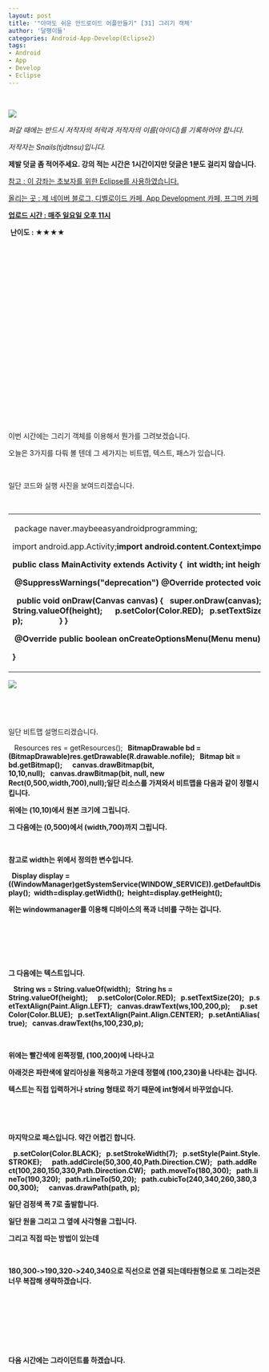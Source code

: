 ```yaml
---
layout: post
title: '"아마도 쉬운 안드로이드 어플만들기" [31] 그리기 객체'
author: '달팽이들'
categories: Android-App-Develop(Eclipse2)
tags:
- Android
- App
- Develop
- Eclipse
---
```



<script> location.href='https://cafe.naver.com/develoid/324398' ; </script>

<p>&nbsp;</p><p></p><p><p><img src="https://dthumb-phinf.pstatic.net/?src=%22http%3A%2F%2Fpostfiles3.naver.net%2F20130523_178%2Ftjdtnsu_1369283538974akCh1_JPEG%2Fand.jpg%3Ftype%3Dw2%22&amp;type=cafe_wa740"></p><p><i>퍼갈 때에는 반드시 저작자의 허락과 저작자의 이름(아이디)를 기록하어야 합니다.</i></p><p><i>저작자는 Snails(tjdtnsu)입니다.</i></p><p><strong>제발 덧글 좀 적어주세요. 강의 적는 시간은 1시간이지만 덧글은 1분도 걸리지 않습니다.</strong></p><p><u>참고 : 이 강좌는 초보자를 위한 Eclipse를 사용하였습니다.</u></p><p><u>올리는 곳 : 제 네이버 블로그, 디벨로이드 카페, App Development 카페, 프그머 카페</u></p><p><u><strong>업로드 시간 : 매주 일요일 오후 11시</strong></u><p></p><p>&nbsp;<strong>난이도 : ★★★★</strong>﻿﻿</p><p>﻿</p><p>﻿</p><p>﻿</p><p>﻿</p><p>﻿</p><p>﻿</p><p>﻿</p><p>﻿</p><p>﻿</p><p>﻿</p><p>﻿﻿﻿﻿﻿﻿﻿﻿﻿﻿</p><p>﻿﻿﻿</p><p>이번 시간에는 그리기 객체를 이용해서 뭔가를 그려보겠습니다.</p><p>﻿﻿﻿오늘은 3가지를 다뤄 볼 텐데 그 세가지는 비트맵, 텍스트, 패스가 있습니다.</p><p>﻿﻿﻿</p><p>﻿﻿일단 코드와 실행 사진을 보여드리겠습니다.﻿﻿﻿</p><p></p><p>&nbsp;</p><p></p><p><table><tbody><tr><td ><p>&nbsp;package naver.maybeeasyandroidprogramming;</p><p>import android.app.Activity;<b>import android.content.Context;<b>import android.content.res.Resources;<b>import android.graphics.Bitmap;<b>import android.graphics.Canvas;<b>import android.graphics.Color;<b>import android.graphics.Paint;<b>import android.graphics.Path;<b>import android.graphics.Rect;<b>import android.graphics.drawable.BitmapDrawable;<b>import android.os.Bundle;<b>import android.view.Display;<b>import android.view.Menu;<b>import android.view.View;<b>import android.view.WindowManager;</p><p>public class MainActivity extends Activity {<b>&nbsp;<b>&nbsp;int width;<b>&nbsp;int height;</p><p>&nbsp;@SuppressWarnings("deprecation")<b>&nbsp;@Override<b>&nbsp;protected void onCreate(Bundle savedInstanceState) {<b>&nbsp;&nbsp;super.onCreate(savedInstanceState);<b>&nbsp;&nbsp;MyView test = new MyView(this);<b>&nbsp;&nbsp;Display display = ((WindowManager)getSystemService(WINDOW_SERVICE)).getDefaultDisplay();<b>&nbsp;&nbsp;width=display.getWidth();<b>&nbsp;&nbsp;height=display.getHeight();<b>&nbsp;&nbsp;setContentView(test);<b>&nbsp;}<b>&nbsp;<b>&nbsp;protected class MyView extends View {<b>&nbsp;&nbsp;public MyView(Context context) {<b>&nbsp;&nbsp;&nbsp;super(context);<b>&nbsp;&nbsp;}</p><p>&nbsp;&nbsp;public void onDraw(Canvas canvas) {<b>&nbsp;&nbsp;&nbsp;super.onDraw(canvas);<b>&nbsp;&nbsp;&nbsp;Path path = new Path();<b>&nbsp;&nbsp;&nbsp;Paint p=new Paint();<b>&nbsp;&nbsp;&nbsp;<b>&nbsp;&nbsp;&nbsp;Resources res = getResources();<b>&nbsp;&nbsp;&nbsp;BitmapDrawable bd = (BitmapDrawable)res.getDrawable(R.drawable.nofile);<b>&nbsp;&nbsp;&nbsp;Bitmap bit = bd.getBitmap();<b>&nbsp;&nbsp;&nbsp;<b>&nbsp;&nbsp;&nbsp;canvas.drawBitmap(bit, 10,10,null);<b>&nbsp;&nbsp;&nbsp;canvas.drawBitmap(bit, null, new Rect(0,500,width,700),null);<b>&nbsp;&nbsp;&nbsp;<b>&nbsp;&nbsp;&nbsp;String ws = String.valueOf(width);<b>&nbsp;&nbsp;&nbsp;String hs = String.valueOf(height);<b>&nbsp;&nbsp;&nbsp;<b>&nbsp;&nbsp;&nbsp;p.setColor(Color.RED);<b>&nbsp;&nbsp;&nbsp;p.setTextSize(20);<b>&nbsp;&nbsp;&nbsp;p.setTextAlign(Paint.Align.LEFT);<b>&nbsp;&nbsp;&nbsp;canvas.drawText(ws,100,200,p);<b>&nbsp;&nbsp;&nbsp;<b>&nbsp;&nbsp;&nbsp;p.setColor(Color.BLUE);<b>&nbsp;&nbsp;&nbsp;p.setTextAlign(Paint.Align.CENTER);<b>&nbsp;&nbsp;&nbsp;p.setAntiAlias(true);<b>&nbsp;&nbsp;&nbsp;canvas.drawText(hs,100,230,p);<b>&nbsp;&nbsp;&nbsp;<b>&nbsp;&nbsp;&nbsp;p.setColor(Color.BLACK);<b>&nbsp;&nbsp;&nbsp;p.setStrokeWidth(7);<b>&nbsp;&nbsp;&nbsp;p.setStyle(Paint.Style.STROKE);<b>&nbsp;&nbsp;&nbsp;<b>&nbsp;&nbsp;&nbsp;path.addCircle(50,300,40,Path.Direction.CW);<b>&nbsp;&nbsp;&nbsp;path.addRect(100,280,150,330,Path.Direction.CW);<b>&nbsp;&nbsp;&nbsp;path.moveTo(180,300);<b>&nbsp;&nbsp;&nbsp;path.lineTo(190,320);<b>&nbsp;&nbsp;&nbsp;path.rLineTo(50,20);<b>&nbsp;&nbsp;&nbsp;path.cubicTo(240,340,260,380,300,300);<b>&nbsp;&nbsp;&nbsp;<b>&nbsp;&nbsp;&nbsp;canvas.drawPath(path, p);<b>&nbsp;&nbsp;&nbsp;<b>&nbsp;&nbsp;&nbsp;<b>&nbsp;&nbsp;&nbsp;<b>&nbsp;&nbsp;&nbsp;<b>&nbsp;&nbsp;&nbsp;<b>&nbsp;&nbsp;}<b>&nbsp;}</p><p>&nbsp;@Override<b>&nbsp;public boolean onCreateOptionsMenu(Menu menu) {<b>&nbsp;&nbsp;// Inflate the menu; this adds items to the action bar if it is present.<b>&nbsp;&nbsp;getMenuInflater().inflate(R.menu.main, menu);<b>&nbsp;&nbsp;return true;<b>&nbsp;}</p><p>}&nbsp;</p></td></tr></tbody></table><p><img src="https://dthumb-phinf.pstatic.net/?src=%22http%3A%2F%2Fblogfiles.naver.net%2F20131020_249%2Ftjdtnsu_1382275978851zGq5W_PNG%2F%25C1%25A6%25B8%25F1_%25BE%25F8%25C0%25BD.png%22&amp;type=cafe_wa740"></p><p>&nbsp;</p><p>&nbsp;</p><p>일단 비트맵 설명드리겠습니다.</p><p>&nbsp;&nbsp;&nbsp;Resources res = getResources();<b>&nbsp;&nbsp;&nbsp;BitmapDrawable bd = (BitmapDrawable)res.getDrawable(R.drawable.nofile);<b>&nbsp;&nbsp;&nbsp;Bitmap bit = bd.getBitmap();<b>&nbsp;&nbsp;&nbsp;<b>&nbsp;&nbsp;&nbsp;canvas.drawBitmap(bit, 10,10,null);<b>&nbsp;&nbsp;&nbsp;canvas.drawBitmap(bit, null, new Rect(0,500,width,700),null);<b>일단 리소스를 가져와서 비트맵을 다음과 같이 정렬시킵니다.</p><p>위에는 (10,10)에서 원본 크기에 그립니다.</p><p>그 다음에는 (0,500)에서 (width,700)까지 그립니다.</p><p>&nbsp;</p><p>참고로 width는 위에서 정의한 변수입니다.</p><p>&nbsp;&nbsp;Display display = ((WindowManager)getSystemService(WINDOW_SERVICE)).getDefaultDisplay();<b>&nbsp;&nbsp;width=display.getWidth();<b>&nbsp;&nbsp;height=display.getHeight();</p><p>위는 windowmanager를 이용해 디바이스의 폭과 너비를 구하는 겁니다.</p><p>&nbsp;</p><p>&nbsp;</p><p>&nbsp;</p><p>그 다음에는 텍스트입니다.</p><p>&nbsp;&nbsp;&nbsp;String ws = String.valueOf(width);<b>&nbsp;&nbsp;&nbsp;String hs = String.valueOf(height);<b>&nbsp;&nbsp;&nbsp;<b>&nbsp;&nbsp;&nbsp;p.setColor(Color.RED);<b>&nbsp;&nbsp;&nbsp;p.setTextSize(20);<b>&nbsp;&nbsp;&nbsp;p.setTextAlign(Paint.Align.LEFT);<b>&nbsp;&nbsp;&nbsp;canvas.drawText(ws,100,200,p);<b>&nbsp;&nbsp;&nbsp;<b>&nbsp;&nbsp;&nbsp;p.setColor(Color.BLUE);<b>&nbsp;&nbsp;&nbsp;p.setTextAlign(Paint.Align.CENTER);<b>&nbsp;&nbsp;&nbsp;p.setAntiAlias(true);<b>&nbsp;&nbsp;&nbsp;canvas.drawText(hs,100,230,p);</p><p>&nbsp;</p><p>위에는 빨간색에 왼쪽정렬, (100,200)에 나타나고</p><p>아래것은 파란색에 알리아싱을 적용하고 가운데 정렬에 (100,230)을 나타내는 겁니다.</p><p>텍스트는 직접 입력하거나 string 형태로 하기 때문에 int형에서 바꾸었습니다.</p><p>&nbsp;</p><p>&nbsp;</p><p>마지막으로 패스입니다. 약간 어렵긴 합니다.</p><p>&nbsp;&nbsp;&nbsp;p.setColor(Color.BLACK);<b>&nbsp;&nbsp;&nbsp;p.setStrokeWidth(7);<b>&nbsp;&nbsp;&nbsp;p.setStyle(Paint.Style.STROKE);<b>&nbsp;&nbsp;&nbsp;<b>&nbsp;&nbsp;&nbsp;path.addCircle(50,300,40,Path.Direction.CW);<b>&nbsp;&nbsp;&nbsp;path.addRect(100,280,150,330,Path.Direction.CW);<b>&nbsp;&nbsp;&nbsp;path.moveTo(180,300);<b>&nbsp;&nbsp;&nbsp;path.lineTo(190,320);<b>&nbsp;&nbsp;&nbsp;path.rLineTo(50,20);<b>&nbsp;&nbsp;&nbsp;path.cubicTo(240,340,260,380,300,300);<b>&nbsp;&nbsp;&nbsp;<b>&nbsp;&nbsp;&nbsp;canvas.drawPath(path, p);</p><p>일단 검정색 폭 7로 출발합니다.</p><p>일단 원을 그리고 그 옆에 사각형을 그립니다.</p><p>그리고 직접 따는 방법이 있는데</p><p>&nbsp;</p><p>180,300-&gt;190,320-&gt;240,340으로 직선으로 연결 되는데<b>타원형으로 또 그리는것은 너무 복잡해 생략하겠습니다.</p><p>&nbsp;</p><p>&nbsp;</p><p>&nbsp;</p><p>&nbsp;</p><p>다음 시간에는 그라이던트를 하겠습니다.</p><p>&nbsp;</p><p></p><p>&nbsp;</p><p></p></p>
